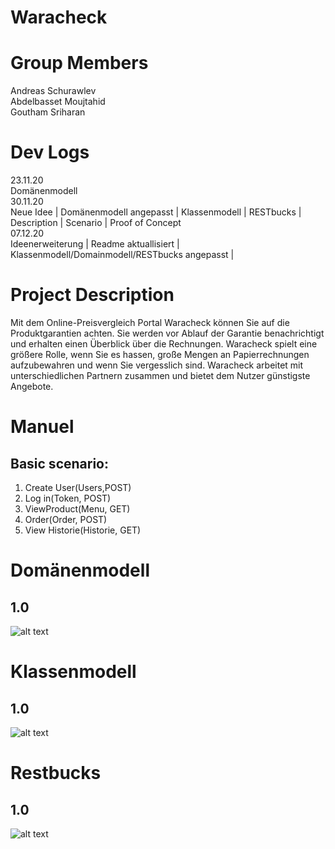# Waracheck

# Group Members
Andreas Schurawlev <br>
Abdelbasset Moujtahid <br>
Goutham Sriharan <br>

# Dev Logs

23.11.20 <br> Domänenmodell <br>
30.11.20 <br> Neue Idee | Domänenmodell angepasst | Klassenmodell | RESTbucks | Description | Scenario | Proof of Concept <br>
07.12.20 <br> Ideenerweiterung | Readme aktuallisiert | Klassenmodell/Domainmodell/RESTbucks angepasst |<br>


# Project Description
Mit dem Online-Preisvergleich Portal Waracheck können Sie auf die Produktgarantien achten. Sie werden vor Ablauf der Garantie benachrichtigt und erhalten einen Überblick über die Rechnungen. Waracheck spielt eine größere Rolle, wenn Sie es hassen, große Mengen an Papierrechnungen aufzubewahren und wenn Sie vergesslich sind. Waracheck arbeitet mit unterschiedlichen Partnern zusammen und bietet dem Nutzer günstigste Angebote. 

# Manuel
## Basic scenario:
1. Create User(Users,POST)
2. Log in(Token, POST)
3. ViewProduct(Menu, GET)
4. Order(Order, POST)
5. View Historie(Historie, GET)

# Domänenmodell
## 1.0
![alt text](https://i.ibb.co/416gGj2/Domain.png)
# Klassenmodell
## 1.0
![alt text](https://i.ibb.co/RjycsrX/Klassenmodell.png)
# Restbucks
## 1.0
![alt text](https://i.ibb.co/0Y1VtB3/Restbucks.png)
